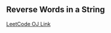 Reverse Words in a String
---
[LeetCode OJ Link](https://leetcode.com/problems/reverse-words-in-a-string/)